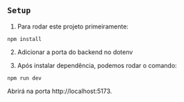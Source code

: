 ## `Setup`

1. Para rodar este projeto primeiramente:

`npm install`

2. Adicionar a porta do backend no dotenv

3. Após instalar dependência, podemos rodar o comando:

`npm run dev`

Abrirá na porta http://localhost:5173.